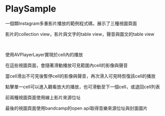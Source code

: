 # PlaySample

一個類Instagram多重影片播放的範例程式碼，展示了三種視圖頁面

影片的collection view，影片與文字的table view，聲音與圖文的table view

<br/>

使用AVPlayerLayer實現於cell內的播放

在這些視圖頁面，會隨著滑動播放可見範圍內cell的影像與聲音

當cell滑出不可見後暫停cell的影像與聲音，再次滑入可見時恢復該cell的播放

點擊單一cell可以進入觀看放大的播放，也可滑動至下一個cell，或退回cell列表

前兩種視圖頁面使用線上影片來源位址

最後的視圖頁面使用bandcamp的open api取得音樂來源位址與封面圖片
